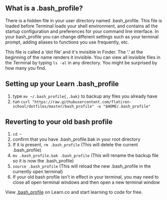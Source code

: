## What is a .bash_profile?

There is a hidden file in your user directory named .bash_profile. This file is loaded before Terminal loads your shell environment, and contains all the startup configuration and preferences for your command line interface. In your bash_profile you can change different settings such as your terminal prompt, adding aliases to functions you use frequently, etc.

This file is called a ‘dot file’ and it's invisible in Finder. The ‘.’ at the beginning of the name renders it invisible. You can view all invisible files in the Terminal by typing `ls -al` in any directory. You might be surprised by how many you find.

## Setting up your Learn .bash_profile

 1. type `mv ~/.bash_profile{,.bak}` to backup any files you already have
 2. run `curl "https://raw.githubusercontent.com/flatiron-school/dotfiles/master/bash_profile" -o "$HOME/.bash_profile"`
 
 ## Reverting to your old bash profile
 
 1. ```cd ~```
 2. confirm that you have .bash_profile.bak in your root directory
 3. If it is present, ```rm .bash_profile```  (This will delete the current .bash_profile)
 4. ```mv .bash_profile.bak .bash_profile``` (This will rename the backup file so it is now the .bash_profile)
 5. ```source .bash_profile``` (This will reload the new .bash_profile in the currently open terminal)
 6. If your old bash profile isn't in effect in your terminal, you may need to close all open terminal windows and then open a new terminal window
<p data-visibility='hidden'>View <a href='https://learn.co/lessons/bash_profile'>.bash_profile</a> on Learn.co and start learning to code for free.</p>
